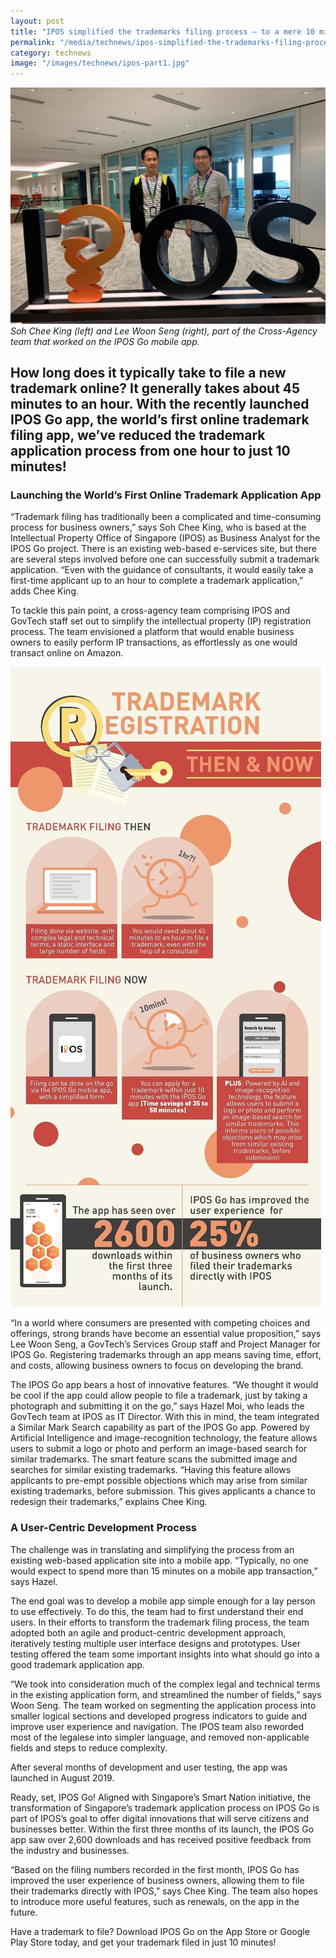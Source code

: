 ```yaml
---
layout: post
title: "IPOS simplified the trademarks filing process – to a mere 10 minutes"
permalink: "/media/technews/ipos-simplified-the-trademarks-filing-process-to-10minutes"
category: technews
image: "/images/technews/ipos-part1.jpg"
---
```


![IPOS simplified the trademarks filing process – to a mere 10 minutes](/images/technews/ipos-part1.jpg)
*Soh Chee King (left) and Lee Woon Seng (right), part of the  Cross-Agency team that worked on the IPOS Go mobile app.*


How long does it typically take to file a new trademark online? It generally takes about 45 minutes to an hour. With the recently launched IPOS Go app, the world’s first online trademark filing app, we’ve reduced the trademark application process from one hour to just 10 minutes!
---

### **Launching the World’s First Online Trademark Application App**

“Trademark filing has traditionally been a complicated and time-consuming process for business owners,” says Soh Chee King, who is based at the Intellectual Property Office of Singapore (IPOS) as Business Analyst for the IPOS Go project. There is an existing web-based e-services site, but there are several steps involved before one can successfully submit a trademark application. “Even with the guidance of consultants, it would easily take a first-time applicant up to an hour to complete a trademark application,” adds Chee King.

To tackle this pain point, a cross-agency team comprising IPOS and GovTech staff set out to simplify the intellectual property (IP) registration process. The team envisioned a platform that would enable business owners to easily perform IP transactions, as effortlessly as one would transact online on Amazon. 

![IPOS simplified the trademarks filing process – to a mere 10 minutes](/images/technews/ipos-part2.jpg)

“In a world where consumers are presented with competing choices and offerings, strong brands have become an essential value proposition,” says Lee Woon Seng, a GovTech’s Services Group staff and Project Manager for IPOS Go. Registering trademarks through an app means saving time, effort, and costs, allowing business owners to focus on developing the brand.

The IPOS Go app bears a host of innovative features. “We thought it would be cool if the app could allow people to file a trademark, just by taking a photograph and submitting it on the go,” says Hazel Moi, who leads the GovTech team at IPOS as IT Director. With this in mind, the team integrated a Similar Mark Search capability as part of the IPOS Go app. Powered by Artificial Intelligence and image-recognition technology, the feature allows users to submit a logo or photo and perform an image-based search for similar trademarks. The smart feature scans the submitted image and searches for similar existing trademarks. “Having this feature allows applicants to pre-empt possible objections which may arise from similar existing trademarks, before submission. This gives applicants a chance to redesign their trademarks,” explains Chee King.

### **A User-Centric Development Process**

The challenge was in translating and simplifying the process from an existing web-based application site into a mobile app. “Typically, no one would expect to spend more than 15 minutes on a mobile app transaction,” says Hazel. 

The end goal was to develop a mobile app simple enough for a lay person to use effectively. To do this, the team had to first understand their end users. In their efforts to transform the trademark filing process, the team adopted both an agile and product-centric development approach, iteratively testing multiple user interface designs and prototypes. User testing offered the team some important insights into what should go into a good trademark application app.

“We took into consideration much of the complex legal and technical terms in the existing application form, and streamlined the number of fields,” says Woon Seng. The team worked on segmenting the application process into smaller logical sections and developed progress indicators to guide and improve user experience and navigation. The IPOS team also reworded most of the legalese into simpler language, and removed non-applicable fields and steps to reduce complexity.

After several months of development and user testing, the app was launched in August 2019.

Ready, set, IPOS Go!
Aligned with Singapore’s Smart Nation initiative, the transformation of Singapore’s trademark application process on IPOS Go is part of IPOS’s goal to offer digital innovations that will serve citizens and businesses better. Within the first three months of its launch, the IPOS Go app saw over 2,600 downloads and has received positive feedback from the industry and businesses. 

“Based on the filing numbers recorded in the first month, IPOS Go has improved the user experience of business owners, allowing them to file their trademarks directly with IPOS,” says Chee King. The team also hopes to introduce more useful features, such as renewals, on the app in the future.

Have a trademark to file? Download IPOS Go on the App Store or Google Play Store today, and get your trademark filed in just 10 minutes!
